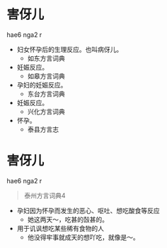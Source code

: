 # 害伢儿
hae6 nga2 r
+ 妇女怀孕后的生理反应。也叫病伢儿。
  * 如东方言词典
+ 妊娠反应。
  * 如皋方言词典
+ 孕妇的妊娠反应。
  * 东台方言词典
+ 妊娠反应。
  * 兴化方言词典
+ 怀孕。
  * 泰县方言志

# 害伢儿
hae6 nga2 r
> 泰州方言词典4
- 孕妇因为怀孕而发生的恶心、呕吐、想吃酸食等反应
  - 她这两天～，吃甚的嗀甚的。
- 用于讥讽想吃某些稀有食物的人
  - 他没得牢事就成天的想吖吃，就像是～。
